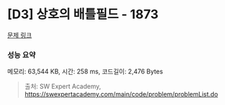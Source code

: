 # [D3] 상호의 배틀필드 - 1873 

[문제 링크](https://swexpertacademy.com/main/code/problem/problemDetail.do?contestProbId=AV5LyE7KD2ADFAXc) 

### 성능 요약

메모리: 63,544 KB, 시간: 258 ms, 코드길이: 2,476 Bytes



> 출처: SW Expert Academy, https://swexpertacademy.com/main/code/problem/problemList.do